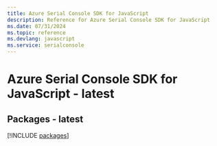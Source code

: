 ```yaml
---
title: Azure Serial Console SDK for JavaScript
description: Reference for Azure Serial Console SDK for JavaScript
ms.date: 07/31/2024
ms.topic: reference
ms.devlang: javascript
ms.service: serialconsole
---
```

# Azure Serial Console SDK for JavaScript - latest
## Packages - latest
[!INCLUDE [packages](serial-console-index.md)]